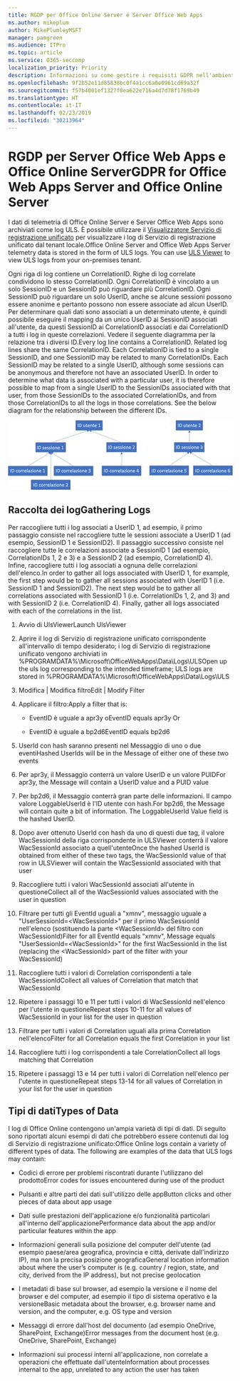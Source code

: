 ```yaml
---
title: RGDP per Office Online Server e Server Office Web Apps
ms.author: mikeplum
author: MikePlumleyMSFT
manager: pamgreen
ms.audience: ITPro
ms.topic: article
ms.service: O365-seccomp
localization_priority: Priority
description: Informazioni su come gestire i requisiti GDPR nell'ambiente Exchange Server locale.
ms.openlocfilehash: 9f2b52e11d85838bc0f4a1cc6a0e0961cd69a32f
ms.sourcegitcommit: f57b4001ef1327f0ea622e716a4d7d78f1769b49
ms.translationtype: HT
ms.contentlocale: it-IT
ms.lasthandoff: 02/23/2019
ms.locfileid: "30213964"
---
```

# <a name="gdpr-for-office-web-apps-server-and-office-online-server"></a><span data-ttu-id="75472-103">RGDP per Server Office Web Apps e Office Online Server</span><span class="sxs-lookup"><span data-stu-id="75472-103">GDPR for Office Web Apps Server and Office Online Server</span></span>

<span data-ttu-id="75472-p101">I dati di telemetria di Office Online Server e Server Office Web Apps sono archiviati come log ULS. È possibile utilizzare il [Visualizzatore Servizio di registrazione unificato](https://www.microsoft.com/en-us/download/details.aspx?id=44020) per visualizzare i log di Servizio di registrazione unificato dal tenant locale.</span><span class="sxs-lookup"><span data-stu-id="75472-p101">Office Online Server and Office Web Apps Server telemetry data is stored in the form of ULS logs. You can use [ULS Viewer](https://www.microsoft.com/en-us/download/details.aspx?id=44020) to view ULS logs from your on-premises tenant.</span></span>

<span data-ttu-id="75472-p102">Ogni riga di log contiene un CorrelationID. Righe di log correlate condividono lo stesso CorrelationID. Ogni CorrelationID è vincolato a un solo SessionID e un SessionID può riguardare più CorrelationID. Ogni SessionID può riguardare un solo UserID, anche se alcune sessioni possono essere anonime e pertanto possono non essere associate ad alcun UserID. Per determinare quali dati sono associati a un determinato utente, è quindi possibile eseguire il mapping da un unico UserID ai SessionID associati all'utente, da questi SessionID ai CorrelationID associati e dai CorrelationID a tutti i log in queste correlazioni. Vedere il seguente diagramma per la relazione tra i diversi ID.</span><span class="sxs-lookup"><span data-stu-id="75472-p102">Every log line contains a CorrelationID. Related log lines share the same CorrelationID. Each CorrelationID is tied to a single SessionID, and one SessionID may be related to many CorrelationIDs. Each SessionID may be related to a single UserID, although some sessions can be anonymous and therefore not have an associated UserID. In order to determine what data is associated with a particular user, it is therefore possible to map from a single UserID to the SessionIDs associated with that user, from those SessionIDs to the associated CorrelationIDs, and from those CorrelationIDs to all the logs in those correlations. See the below diagram for the relationship between the different IDs.</span></span>

![](media/gdpr-for-office-online-server-image1.jpg)

## <a name="gathering-logs"></a><span data-ttu-id="75472-112">Raccolta dei log</span><span class="sxs-lookup"><span data-stu-id="75472-112">Gathering Logs</span></span>

<span data-ttu-id="75472-p103">Per raccogliere tutti i log associati a UserID 1, ad esempio, il primo passaggio consiste nel raccogliere tutte le sessioni associate a UserID 1 (ad esempio, SessionID 1 e SessionID2). Il passaggio successivo consiste nel raccogliere tutte le correlazioni associate a SessionID 1 (ad esempio, CorrelationIDs 1, 2 e 3) e a SessionID 2 (ad esempio, CorrelationID 4). Infine, raccogliere tutti i log associati a ognuna delle correlazioni dell'elenco.</span><span class="sxs-lookup"><span data-stu-id="75472-p103">In order to gather all logs associated with UserID 1, for example, the first step would be to gather all sessions associated with UserID 1 (i.e. SessionID 1 and SessionID2). The next step would be to gather all correlations associated with SessionID 1 (i.e. CorrelationIDs 1, 2, and 3) and with SessionID 2 (i.e. CorrelationID 4). Finally, gather all logs associated with each of the correlations in the list.</span></span>

1.  <span data-ttu-id="75472-116">Avvio di UlsViewer</span><span class="sxs-lookup"><span data-stu-id="75472-116">Launch UlsViewer</span></span>

2.  <span data-ttu-id="75472-117">Aprire il log di Servizio di registrazione unificato corrispondente all'intervallo di tempo desiderato; i log di Servizio di registrazione unificato vengono archiviati in %PROGRAMDATA%\\Microsoft\\OfficeWebApps\\Data\\Logs\\ULS</span><span class="sxs-lookup"><span data-stu-id="75472-117">Open up the uls log corresponding to the intended timeframe; ULS logs are stored in %PROGRAMDATA%\\Microsoft\\OfficeWebApps\\Data\\Logs\\ULS</span></span>

3.  <span data-ttu-id="75472-118">Modifica | Modifica filtro</span><span class="sxs-lookup"><span data-stu-id="75472-118">Edit | Modify Filter</span></span>

4.  <span data-ttu-id="75472-119">Applicare il filtro:</span><span class="sxs-lookup"><span data-stu-id="75472-119">Apply a filter that is:</span></span>

    -   <span data-ttu-id="75472-120">EventID è uguale a apr3y o</span><span class="sxs-lookup"><span data-stu-id="75472-120">EventID equals apr3y Or</span></span>

    -   <span data-ttu-id="75472-121">EventID è uguale a bp2d6</span><span class="sxs-lookup"><span data-stu-id="75472-121">EventID equals bp2d6</span></span>

5.  <span data-ttu-id="75472-122">UserId con hash saranno presenti nel Messaggio di uno o due eventi</span><span class="sxs-lookup"><span data-stu-id="75472-122">Hashed UserIds will be in the Message of either one of these two events</span></span>

6.  <span data-ttu-id="75472-123">Per apr3y, il Messaggio conterrà un valore UserID e un valore PUID</span><span class="sxs-lookup"><span data-stu-id="75472-123">For apr3y, the Message will contain a UserID value and a PUID value</span></span>

7.  <span data-ttu-id="75472-p104">Per bp2d6, il Messaggio conterrà gran parte delle informazioni. Il campo valore LoggableUserId è l'ID utente con hash.</span><span class="sxs-lookup"><span data-stu-id="75472-p104">For bp2d6, the Message will contain quite a bit of information. The LoggableUserId Value field is the hashed UserID.</span></span>

8.  <span data-ttu-id="75472-126">Dopo aver ottenuto UserId con hash da uno di questi due tag, il valore WacSessionId della riga corrispondente in ULSViewer conterrà il valore WacSessionId associato a quell'utente</span><span class="sxs-lookup"><span data-stu-id="75472-126">Once the hashed UserId is obtained from either of these two tags, the WacSessionId value of that row in ULSViewer will contain the WacSessionId associated with that user</span></span>

9.  <span data-ttu-id="75472-127">Raccogliere tutti i valori WacSessionId associati all'utente in questione</span><span class="sxs-lookup"><span data-stu-id="75472-127">Collect all of the WacSessionId values associated with the user in question</span></span>

10. <span data-ttu-id="75472-128">Filtrare per tutti gli EventId uguali a "xmnv", messaggio uguale a "UserSessionId=\<WacSessionId\>" per il primo WacSessionId nell'elenco (sostituendo la parte \<WacSessionId\> del filtro con WacSessionId)</span><span class="sxs-lookup"><span data-stu-id="75472-128">Filter for all EventId equals "xmnv", Message equals "UserSessionId=\<WacSessionId\>" for the first WacSessionId in the list (replacing the \<WacSessionId\> part of the filter with your WacSessionId)</span></span>

11. <span data-ttu-id="75472-129">Raccogliere tutti i valori di Correlation corrispondenti a tale WacSessionId</span><span class="sxs-lookup"><span data-stu-id="75472-129">Collect all values of Correlation that match that WacSessionId</span></span>

12. <span data-ttu-id="75472-130">Ripetere i passaggi 10 e 11 per tutti i valori di WacSessionId nell'elenco per l'utente in questione</span><span class="sxs-lookup"><span data-stu-id="75472-130">Repeat steps 10-11 for all values of WacSessionId in your list for the user in question</span></span>

13. <span data-ttu-id="75472-131">Filtrare per tutti i valori di Correlation uguali alla prima Correlation nell'elenco</span><span class="sxs-lookup"><span data-stu-id="75472-131">Filter for all Correlation equals the first Correlation in your list</span></span>

14. <span data-ttu-id="75472-132">Raccogliere tutti i log corrispondenti a tale Correlation</span><span class="sxs-lookup"><span data-stu-id="75472-132">Collect all logs matching that Correlation</span></span>

15. <span data-ttu-id="75472-133">Ripetere i passaggi 13 e 14 per tutti i valori di Correlation nell'elenco per l'utente in questione</span><span class="sxs-lookup"><span data-stu-id="75472-133">Repeat steps 13-14 for all values of Correlation in your list for the user in question</span></span>

## <a name="types-of-data"></a><span data-ttu-id="75472-134">Tipi di dati</span><span class="sxs-lookup"><span data-stu-id="75472-134">Types of Data</span></span>

<span data-ttu-id="75472-p105">I log di Office Online contengono un'ampia varietà di tipi di dati. Di seguito sono riportati alcuni esempi di dati che potrebbero essere contenuti dai log di Servizio di registrazione unificato:</span><span class="sxs-lookup"><span data-stu-id="75472-p105">Office Online logs contain a variety of different types of data. The following are examples of the data that ULS logs may contain:</span></span>

-   <span data-ttu-id="75472-137">Codici di errore per problemi riscontrati durante l'utilizzano del prodotto</span><span class="sxs-lookup"><span data-stu-id="75472-137">Error codes for issues encountered during use of the product</span></span>

-   <span data-ttu-id="75472-138">Pulsanti e altre parti dei dati sull'utilizzo delle app</span><span class="sxs-lookup"><span data-stu-id="75472-138">Button clicks and other pieces of data about app usage</span></span>

-   <span data-ttu-id="75472-139">Dati sulle prestazioni dell'applicazione e/o funzionalità particolari all'interno dell'applicazione</span><span class="sxs-lookup"><span data-stu-id="75472-139">Performance data about the app and/or particular features within the app</span></span>

-   <span data-ttu-id="75472-140">Informazioni generali sulla posizione del computer dell'utente (ad esempio paese/area geografica, provincia e città, derivate dall'indirizzo IP), ma non la precisa posizione geografica</span><span class="sxs-lookup"><span data-stu-id="75472-140">General location information about where the user’s computer is (e.g. country / region, state, and city, derived from the IP address), but not precise geolocation</span></span>

-   <span data-ttu-id="75472-141">I metadati di base sul browser, ad esempio la versione e il nome del browser e del computer, ad esempio il tipo di sistema operativo e la versione</span><span class="sxs-lookup"><span data-stu-id="75472-141">Basic metadata about the browser, e.g. browser name and version, and the computer, e.g. OS type and version</span></span>

-   <span data-ttu-id="75472-142">Messaggi di errore dall'host del documento (ad esempio OneDrive, SharePoint, Exchange)</span><span class="sxs-lookup"><span data-stu-id="75472-142">Error messages from the document host (e.g. OneDrive, SharePoint, Exchange)</span></span>

-   <span data-ttu-id="75472-143">Informazioni sui processi interni all'applicazione, non correlate a operazioni che effettuate dall'utente</span><span class="sxs-lookup"><span data-stu-id="75472-143">Information about processes internal to the app, unrelated to any action the user has taken</span></span>
